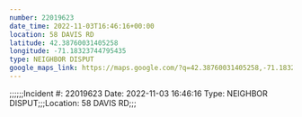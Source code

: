 ```yaml
---
number: 22019623
date_time: 2022-11-03T16:46:16+00:00
location: 58 DAVIS RD
latitude: 42.38760031405258
longitude: -71.18323744795435
type: NEIGHBOR DISPUT
google_maps_link: https://maps.google.com/?q=42.38760031405258,-71.18323744795435
---
```


;;;;;;Incident #: 22019623  Date: 2022-11-03 16:46:16   Type: NEIGHBOR DISPUT;;;Location: 58 DAVIS RD;;;
